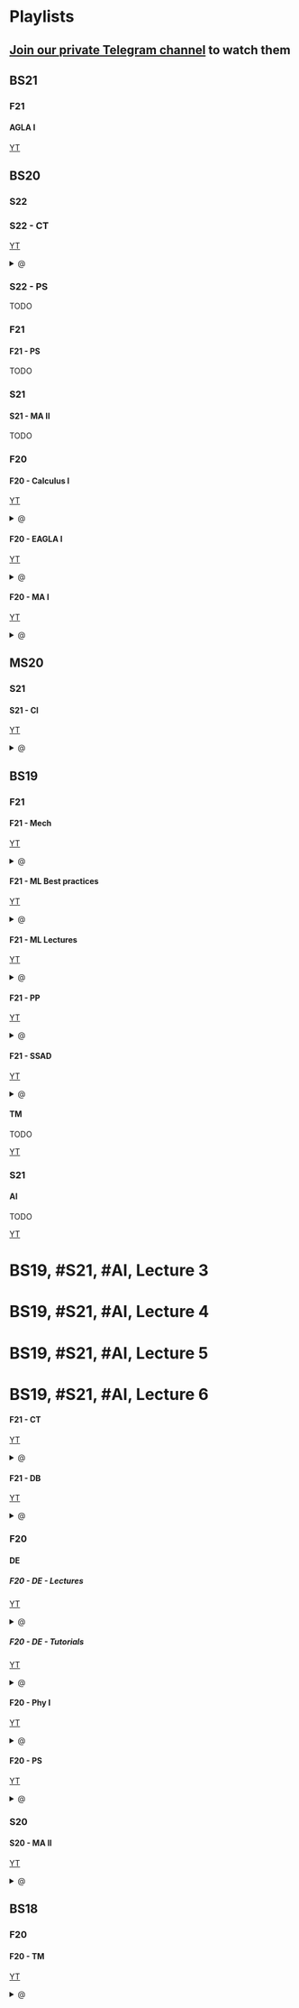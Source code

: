 # Playlists

## [Join our private Telegram channel](https://t.me/+Up2u4_lCIullNTQy) to watch them

## BS21

### F21

#### AGLA I

[YT](https://youtube.com/playlist?list=PLtFS7FHavVl8l4q7Z_ja2ajzr4pRGGvYZ)

<!-- TODO -->

## BS20

### S22

### S22 - CT

[YT](https://youtube.com/playlist?list=PLlxR_sEKjSpQ2pmaZeut4ePfMtK_26UPh)

<details> <summary> @ </summary>

- [Lecture 1; Introduction, State-Space](https://t.me/c/1789230036/238)
- [Tutorial 1; Part 1](https://t.me/c/1789230036/245)
- [Lecture 2; Stability, Eigenvalue analysis](https://t.me/c/1789230036/239)
- [Tutorial 2](https://t.me/c/1789230036/246)
- [Lecture 3; Laplace, Transfer function](https://t.me/c/1789230036/240)
- [Tutorial 3](https://t.me/c/1789230036/247)
- [Lecture 4; Bode plot, margins](https://t.me/c/1789230036/241)
- [Tutorial 4](https://t.me/c/1789230036/248)
- [Lecture 5; Stabilizing Control](https://t.me/c/1789230036/242)
- [Lecture 6; Discrete Systems](https://t.me/c/1789230036/243)
- [Lecture 7; Lyapunov Equation](https://t.me/c/1789230036/244)

</details>

### S22 - PS

TODO

<!-- [YT](https://youtube.com/playlist?list=PLlxR_sEKjSpQ2pmaZeut4ePfMtK_26UPh) -->

### F21

#### F21 - PS

TODO

<!-- [YT](https://youtube.com/playlist?list=PLDtVwbUDS3Wlj5KY-HO0nM-BJixae64bX) -->

### S21

#### S21 - MA II

TODO

<!-- [YT](https://youtube.com/playlist?list=PLB6s35Ya4Pap_gvxY2TTxZmyZ6VluPGgQ) -->

### F20

#### F20 - Calculus I

[YT](https://youtube.com/playlist?list=PLUI4rqPAsSEbzrpqphMWQ06p70RtXRDwR)

<details> <summary> @ </summary>

Dautov's labs

- [Week 1 - B20-03](https://t.me/c/1789230036/249)
- [Week 1 - B20-04](https://t.me/c/1789230036/250)
- [Week 2 - B20-03](https://t.me/c/1789230036/251)
- [Week 2 - B20-04](https://t.me/c/1789230036/252)
- [Week 3 - B20-03](https://t.me/c/1789230036/253)
- [Remarks on the Week 3 Lab](https://t.me/c/1789230036/254)
- [Week 4 - B20-03](https://t.me/c/1789230036/255)
- [Week 4 - B20-04](https://t.me/c/1789230036/256)
- [Week 5 - B20-03](https://t.me/c/1789230036/257)
- [Week 5 - B20-04](https://t.me/c/1789230036/258)
- [Week 6 - B20-03](https://t.me/c/1789230036/259)
- [Week 6 - B20-04](https://t.me/c/1789230036/260)
- [Week 7 - B20-03](https://t.me/c/1789230036/261)  
- [Week 7 - B20-04](https://t.me/c/1789230036/262)
- [Week 9 - 16_00](https://t.me/c/1789230036/263)
- [Week 9 - 17_40](https://t.me/c/1789230036/264)
- [Week 10 - 16_00](https://t.me/c/1789230036/265)
- [Week 10 - 17_40](https://t.me/c/1789230036/266)
- [Week 11 - 16_00](https://t.me/c/1789230036/267)
- [Week 11 - 17_40](https://t.me/c/1789230036/268)
- [Week 12 - 16_00](https://t.me/c/1789230036/269)
- [Week 12 - 17_40](https://t.me/c/1789230036/270)
- [Week 13 - 16_00](https://t.me/c/1789230036/271)
- [Week 13 - 17_40](https://t.me/c/1789230036/272)
- [Week 14 - 16_00](https://t.me/c/1789230036/273)
- [Week 14 - 17_40](https://t.me/c/1789230036/274)
- [How to find all values of parameter 𝛼 such that the integral converges](https://t.me/c/1789230036/275)

</details>

#### F20 - EAGLA I

[YT](https://youtube.com/playlist?list=PLtFS7FHavVl-VXiod2y_fZTAVClyEXB-0)

<details> <summary> @ </summary>

- [lab1, group 4](https://t.me/c/1789230036/5)
- [lab2, group 3](https://t.me/c/1789230036/6)
- [lab2, group 4](https://t.me/c/1789230036/7)
- [lab3, group 4](https://t.me/c/1789230036/8)
- [lab 4](https://t.me/c/1789230036/9)
- [lab 5, group 4 (part 1)](https://t.me/c/1789230036/10)
- [lab 5, group 4 (part 2)](https://t.me/c/1789230036/11)
- [lab 6, group 3](https://t.me/c/1789230036/12)
- [lab 6, group 4](https://t.me/c/1789230036/13)
- [lab 7, group 3](https://t.me/c/1789230036/14)
- [lab 7, group 4](https://t.me/c/1789230036/15)
- [lab 9, group 3](https://t.me/c/1789230036/16)
- [lab 9, group 4](https://t.me/c/1789230036/17)
- [lab 10, group 3](https://t.me/c/1789230036/18)
- [lab 10, group 4](https://t.me/c/1789230036/19)

</details>

#### F20 - MA I

[YT](https://youtube.com/playlist?list=PLUI4rqPAsSEa5OGnDRhGTRuznzkcAJUpv) <details> <summary> @ </summary>

- [Lab 1.1](https://t.me/c/1789230036/276)
- [Lab 1.2](https://t.me/c/1789230036/277)
- [Lab 2](https://t.me/c/1789230036/278)
- [Lab 3](https://t.me/c/1789230036/279)
- [Lab 4](https://t.me/c/1789230036/280)
- [Lab 5](https://t.me/c/1789230036/281)
- [Lab 6](https://t.me/c/1789230036/282)
- [Lab 7](https://t.me/c/1789230036/283)
- [Lab 8](https://t.me/c/1789230036/284)
- [Lecture 1](https://t.me/c/1789230036/285)
- [Lecture 2](https://t.me/c/1789230036/286)
- [Lecture 3](https://t.me/c/1789230036/287)
- [Lecture 4](https://t.me/c/1789230036/288)
- [Lecture 5](https://t.me/c/1789230036/289)
- [Lecture 6](https://t.me/c/1789230036/290)
- [Lecture 7](https://t.me/c/1789230036/291)
- [Lecture 8](https://t.me/c/1789230036/292)
- [Lecture 9](https://t.me/c/1789230036/293)
- [Lecture 10](https://t.me/c/1789230036/294)
- [Lecture 11](https://t.me/c/1789230036/295)
- [Lecture 12](https://t.me/c/1789230036/296)

</details>

## MS20

### S21

#### S21 - CI

[YT](https://youtube.com/playlist?list=PLlxR_sEKjSpQpIgRykNdcwITKqXl3Gu-K)

<details> <summary> @ </summary>

- [1. Lecture 1 (Introduction, Null space, Projectors)](https://t.me/c/1789230036/223)
- [2. Lecture 2 (Row, Column, Left Null space, control applications)](https://t.me/c/1789230036/224)
- [3. Lecture 3 (Least Squares and Quadratic Programming)](https://t.me/c/1789230036/225)
- [4. Lecture 4 (Domain, Convex Domains)](https://t.me/c/1789230036/226)
- [5. Lecture 5 (H, V-polytopes and Linear Programming)](https://t.me/c/1789230036/227)
- [6. Practical Session 1 (Subspaces, Quadratic programming)](https://t.me/c/1789230036/228)
- [7. QCQP, SOCP](https://t.me/c/1789230036/229)
- [8. Practical Session 2 (Static equilibrium)](https://t.me/c/1789230036/230)
- [9. Zonotopes and MPC](https://t.me/c/1789230036/231)
- [10. LMI-based explicit MPC](https://t.me/c/1789230036/232)
- [11. SDP, ellipsoids](https://t.me/c/1789230036/233)
- [12. Mixed-Integer Convex Programming](https://t.me/c/1789230036/234)

</details>

## BS19

### F21

#### F21 - Mech

[YT](https://youtube.com/playlist?list=PLNh4MTycRwFB3b_Bd6XZIUu8RXOm3GXBW)

<details> <summary> @ </summary>

- [Week 6.2 - Motion Transmission Mechanisms (pt. 1) - Spur, Planetary Gears and Harmonic drives](https://t.me/c/1789230036/218)
- [Week 6.2 - Motion Transmission Mechanisms (pt. 2) - Belt and Chain Transmissions](https://t.me/c/1789230036/219)
- [Week 6.2 - Motion Transmission Mechanisms (pt. 3) - Rotary-to-Linear Transmissions](https://t.me/c/1789230036/220)
- [Week 6.3 - Introduction to Sensors. Absolute Position Sensors](https://t.me/c/1789230036/221)

</details>

#### F21 - ML Best practices

[YT](https://youtube.com/playlist?list=PLJHon32ieRbI8rwg3K9mdUfiBfSaeFreb)

<details> <summary> @ </summary>

- [1. Introduction and Starting kit](https://t.me/c/1789230036/208)
- [2. Dropout](https://t.me/c/1789230036/209)
- [3. Batch Normalization](https://t.me/c/1789230036/210)
- [4. Early Stopping](https://t.me/c/1789230036/211)
- [5. Learning Rate Scheduling](https://t.me/c/1789230036/212)
- [6. Choosing Optimizer](https://t.me/c/1789230036/213)
- [7. Gradient Clipping](https://t.me/c/1789230036/214)
- [8. Data Augmentation](https://t.me/c/1789230036/215)
- [9. Pretrained Layers and Modules](https://t.me/c/1789230036/216)

</details>

#### F21 - ML Lectures

[YT](https://youtube.com/playlist?list=PLDtVwbUDS3WnlwDgpHnPVUvwDrjHNkRVh)

<details> <summary> @ </summary>

- [Lecture 1, Intro to ML](https://t.me/c/1789230036/199)
- [Lecture 2, Regression](https://t.me/c/1789230036/200)
- [Lecture 7, DNNs](https://t.me/c/1789230036/201)
- [Lecture 8, CNNs](https://t.me/c/1789230036/202)
- [Lecture 10, Midterm editorial](https://t.me/c/1789230036/203)
- [Lecture 11, Ensemble methods](https://t.me/c/1789230036/204)
- [Lecture 12, Clustering](https://t.me/c/1789230036/205)
- [Lecture 13, GANs](https://t.me/c/1789230036/206)

</details>

#### F21 - PP

[YT](https://youtube.com/playlist?list=PLov3NSwpY86eMWcSLVDi071ertPAA22Dr)

<details> <summary> @ </summary>

- [Course Introduction](https://t.me/c/1789230036/183)
- [Lecture 1. Part 1. Imperative vs Declarative. Paradigms overview](https://t.me/c/1789230036/184)
- [Lecture 1. Part 2. Lambda calculus](https://t.me/c/1789230036/185)
- [Lecture 2. Functional programming in Racket](https://t.me/c/1789230036/186)
- [Lecture 3. Higher-order functions and lists](https://t.me/c/1789230036/187)
- [Lecture 4. Closures. List comprehensions. Functional Python and JS](https://t.me/c/1789230036/188)
- [Lecture 5. Introduction to Haskell](https://t.me/c/1789230036/189)
- [Lecture 6. Higher-order functions. ADTs. Parametric polymorphism](https://t.me/c/1789230036/190)
- [Lecture 7. Input and output in Haskell](https://t.me/c/1789230036/191)
- [Lecture 8. Lazy evaluation in Haskell](https://t.me/c/1789230036/192)
- [Lecture 9. Wholemeal programming. ADTs in other languages](https://t.me/c/1789230036/193)
- [Lecture 10. Introduction to Prolog](https://t.me/c/1789230036/194)
- [Lecture 11. Lists and arithmetic in Prolog](https://t.me/c/1789230036/195)
- [Lecture 12. Cut and negation as failure in Prolog](https://t.me/c/1789230036/196)
- [Solutions to pre final exam questions](https://t.me/c/1789230036/197)

</details>

#### F21 - SSAD

[YT](https://youtube.com/playlist?list=PLaIsQH4uc08woJKRAA7mmjs9fU0jeKjjM)

<details> <summary> @ </summary>

- [Lecture 1, README vs. IEEE](https://t.me/c/1789230036/166)
- [Lecture 2, Requirements Engineering](https://t.me/c/1789230036/167)
- [Lecture 3, Rational Unified Process vs. Agile](https://t.me/c/1789230036/168)
- [Lecture 4, Object-Oriented Analysis & Design](https://t.me/c/1789230036/169)
- [Lecture 5, Object Thinking and DDD](https://t.me/c/1789230036/170)
- [Lecture 6, Patterns, Anti-Patterns, and Refactoring](https://t.me/c/1789230036/171)
- [Lecture 7, XML vs JSON](https://t.me/c/1789230036/172)
- [Lecture 8, Unified Modeling Language (UML)](https://t.me/c/1789230036/173)
- [Lecture 9, IDEF, SQL, NoSQL](https://t.me/c/1789230036/174)
- [Lecture 10, Continuous Delivery](https://t.me/c/1789230036/175)
- [Lecture 11, Microservices and RESTful APIs](https://t.me/c/1789230036/176)
- [Lecture 12, Serverless Design in Cloud](https://t.me/c/1789230036/177)
- [Lecture 13, Test-Driven Development](https://t.me/c/1789230036/178)
- [Lecture 14, Test Patterns and Anti-Patterns](https://t.me/c/1789230036/179)
- [Lecture 15, Coupling & Cohesion and Other Metrics](https://t.me/c/1789230036/180)
- [Lecture 16, Future of Software Design](https://t.me/c/1789230036/181)

</details>

#### TM

TODO

[YT](https://www.youtube.com/playlist?list=PLtFS7FHavVl_DAnHFNvqVZMaEPHdYuhH6)

### S21

#### AI

TODO

[YT](https://youtube.com/playlist?list=PLB6s35Ya4Paovn_wKttoAg3IrHTZSPMjy)

# BS19, #S21, #AI, Lecture 3

# BS19, #S21, #AI, Lecture 4

# BS19, #S21, #AI, Lecture 5

# BS19, #S21, #AI, Lecture 6

#### F21 - CT

[YT](https://youtube.com/watch?v=x2cYtqJR-qg&list=PLlxR_sEKjSpTyteBJYJR6WBuAlPineEwz)

<details> <summary> @ </summary>

- [Lecture 2, Stability [bad audio]](https://t.me/c/1789230036/153)
- [Lecture 4, Stabilizing Control](https://t.me/c/1789230036/154)
- [Lecture 5, Stabilizing Control, Discrete Dynamics](https://t.me/c/1789230036/155)
- [Lecture 6, Null space, Row space, Projectors](https://t.me/c/1789230036/156)
- [Lecture 7, Column space, Left Null space](https://t.me/c/1789230036/157)
- [Lecture 8, Lyapunov Theory, Lyapunov equations](https://t.me/c/1789230036/158)
- [Lecture 10, Observers](https://t.me/c/1789230036/159)
- [Lecture 11, Controllability, Observability [bad audio]](https://t.me/c/1789230036/160)
- [Lecture 12 Manipulator eq, Linearization [ver. 1]](https://t.me/c/1789230036/161)
- [Lecture 12 Manipulator eq, Linearization [ver. 2]](https://t.me/c/1789230036/162)
- [Lecture 13, Explicit constraints](https://t.me/c/1789230036/163)
- [Lecture 14, SRD](https://t.me/c/1789230036/164)

</details>

#### F21 - DB

[YT](https://youtube.com/playlist?list=PLB6s35Ya4ParNWZqsxD-j6MzP9nf7pV7t)

<details> <summary> @ </summary>

- [Lecture 02 Relational Algebra and SQL](https://t.me/c/1789230036/142)
- [Lecture 03 - Storage Architectures](https://t.me/c/1789230036/143)
- [Extendible Hashing](https://t.me/c/1789230036/144)
- [Database Systems - Lecture 04 - Indexes](https://t.me/c/1789230036/145)
- [Lab 5 Indexes](https://t.me/c/1789230036/146)
- [Lecture 05 - Query Processing](https://t.me/c/1789230036/147)
- [Query Optimisation](https://t.me/c/1789230036/148)
- [Transaction Part 1](https://t.me/c/1789230036/149)
- [Transaction Processing Part 2](https://t.me/c/1789230036/150)
- [Concurrency Control](https://t.me/c/1789230036/151)

</details>

### F20

#### DE

##### F20 - DE - Lectures

[YT](https://youtube.com/playlist?list=PL-9NmFdiBDkSQ30UqrXPHUfU2EClnKk0m)

<details> <summary> @ </summary>

- [Week 1, Lecture](https://t.me/c/1789230036/127)
- [Week 2, Lecture](https://t.me/c/1789230036/128)
- [Week 2, Tutorial, Substitutions](https://t.me/c/1789230036/129)
- [Week 3, Lecture](https://t.me/c/1789230036/130)
- [Week 5, Lecture](https://t.me/c/1789230036/131)
- [Week 6, Lecture](https://t.me/c/1789230036/132)
- [Week 7, Lecture](https://t.me/c/1789230036/133)
- [Week 8, Lecture](https://t.me/c/1789230036/134)
- [Week 9, Lecture](https://t.me/c/1789230036/135)
- [Week 10, Lecture](https://t.me/c/1789230036/136)
- [Week 11, Lecture](https://t.me/c/1789230036/137)
- [Week 12, Optional lecture](https://t.me/c/1789230036/138)
- [Week 13, Lecture](https://t.me/c/1789230036/139)
- [Week 14, Colloquium for volunteers](https://t.me/c/1789230036/140)

</details>

##### F20 - DE - Tutorials

[YT](https://youtube.com/playlist?list=PL-9NmFdiBDkSQ30UqrXPHUfU2EClnKk0m)

<details> <summary> @ </summary>

- [1. Tutorial - Organizational aspects](https://t.me/c/1789230036/298)
- [2. Tutorial - The simplest ODE](https://t.me/c/1789230036/299)
- [3. Tutorial - Separable equations](https://t.me/c/1789230036/300)
- [4. Tutorial - COVID-19 pandemy model](https://t.me/c/1789230036/301)
- [5. Tutorial - Substitutions](https://t.me/c/1789230036/302)
- [6. Tutorial - Homogeneous Nonlinear Equations](https://t.me/c/1789230036/303)
- [7. Linear First Order Equations](https://t.me/c/1789230036/304)
- [8. Tutorial - Absolute Values and Arbitrary Constants](https://t.me/c/1789230036/305)
- [9. Tutorial - Exact DE](https://t.me/c/1789230036/306)
- [11. Tutorial - Applications](https://t.me/c/1789230036/307)
- [12. Tutorial - Eulers method](https://t.me/c/1789230036/308)
- [13. Tutorial - Errors of Euler method](https://t.me/c/1789230036/309)
- [14. Computational practicum](https://t.me/c/1789230036/310)
- [15. Computational practicum (GUI programming) in C#](https://t.me/c/1789230036/319)
- [16. Tutotial - 2nd order constant coefficient equations](https://t.me/c/1789230036/312)
- [17. Tutorial - 2nd order equations](https://t.me/c/1789230036/313)
- [18. Tutorial - Laplace Transform](https://t.me/c/1789230036/314)
- [19. Tutorial - Inverse Laplace Transform](https://t.me/c/1789230036/315)
- [20. Tutorial - Power Series](https://t.me/c/1789230036/316)
- [21. Tutorial - Power Series Approach](https://t.me/c/1789230036/317)
- [22. Tutorial - Systems](https://t.me/c/1789230036/318)

</details>

#### F20 - Phy I

[YT](https://youtube.com/playlist?list=PLNh4MTycRwFC3nc0sv_0--T7OuLHxMkMK)

<details> <summary> @ </summary>

- [Week 1 - Live lecture (pt. 1). Class outline](https://t.me/c/1789230036/92)
- [Week 1 - Live lecture (pt. 2). Acceleration](https://t.me/c/1789230036/93)
- [Week 1 - Motion along Straight Line](https://t.me/c/1789230036/94)
- [Week 2 - Live Lecture. Uniform Circular Motion](https://t.me/c/1789230036/95)
- [Week 2 - Motion in 3D (pt. 1)](https://t.me/c/1789230036/96)
- [Week 2 - Projectile motion (pt. 2)](https://t.me/c/1789230036/97)
- [Week 3 - Newton's Laws 1. Live Session](https://t.me/c/1789230036/98)
- [Week 3 - Newton's Laws (pt. 1)](https://t.me/c/1789230036/99)
- [Week 3 - Newton's Laws (pt. 2)](https://t.me/c/1789230036/100)
- [Week 4 - Live Session](https://t.me/c/1789230036/101)
- [Week 4 - Newton's Laws. Friction (pt. 2)](https://t.me/c/1789230036/102)
- [Week 4 - Newton's Laws. Gravitational Force and Tension (pt. 1)](https://t.me/c/1789230036/103)
- [Week 5 - Live Session](https://t.me/c/1789230036/104)
- [Week 5 - Newton's laws of motion. Drag force and uniform circular motion](https://t.me/c/1789230036/105)
- [Week 6 - Energy 1 (Pre-recorded Video)](https://t.me/c/1789230036/106)
- [Week 6 - Energy and Work 1. Live Lecture](https://t.me/c/1789230036/107)
- [Week 7 - Energy 2. Work and Power (Live Lecture)](https://t.me/c/1789230036/108)
- [Week 7 - Energy, Work 2 (pre-recorded video)](https://t.me/c/1789230036/109)
- [Week 8 - Conservation of Mechanical Energy (live lecture)](https://t.me/c/1789230036/110)
- [Week 8 - Part 2. Conservative Forces (pre-recorded video)](https://t.me/c/1789230036/111)
- [Week 8 - Potential Energy (pre-recorded video)](https://t.me/c/1789230036/112)
- [Week 9 - Conservation of Energy (Live Lecture)](https://t.me/c/1789230036/113)
- [Week 9 - Conservation of Energy (pre-recorded video)](https://t.me/c/1789230036/114)
- [Week 10 - Center of Mass (Pre-recorded Video)](https://t.me/c/1789230036/115)
- [Week 10 - Motion of Center of Mass (Recorded Lecture)](https://t.me/c/1789230036/116)
- [Week 11 - Linear Momentum. Impulse (Live Lecture)](https://t.me/c/1789230036/117)
- [Week 12 - Conservation of Linear Momentum (pre-recorded Lecture pt. 1)](https://t.me/c/1789230036/118)
- [Week 12 - Elastic and Inelastic Collisions (pre-recorded Lecture pt. 2)](https://t.me/c/1789230036/119)
- [Week 13 - Mechanics of Rotation (Live Lecture)](https://t.me/c/1789230036/120)
- [Week 13 - Rotation (pre-recorded lecture)](https://t.me/c/1789230036/121)
- [Week 14.1 - Rolling Motion (pre-recorded)](https://t.me/c/1789230036/122)
- [Week 14.2 - Rolling down a Ramp (pre-recorded)](https://t.me/c/1789230036/123)
- [Week 14.3 - Angular Momentum and Conservation Laws (live lecture)](https://t.me/c/1789230036/124)
- [Week 15 - Euler-Lagrange Equations](https://t.me/c/1789230036/125)

</details>

#### F20 - PS

[YT](https://youtube.com/playlist?list=PLUI4rqPAsSEbWP1ov_FFfnPWZujSzF7jV)

<details> <summary> @ </summary>

- [Week 1, Lab (20.08.2020)](https://t.me/c/1789230036/51)
- [Week 1, Lab by prof. Gorodetskiy](https://t.me/c/1789230036/52)
- [Week 1, Lecture](https://t.me/c/1789230036/53)
- [Week 2, Lab (28.08.2020)](https://t.me/c/1789230036/54)
- [Week 2, Lab by prof. Gorodetskiy](https://t.me/c/1789230036/55)
- [Week 2, Lecture](https://t.me/c/1789230036/56)
- [Week 3, Lab (3.09.2020)](https://t.me/c/1789230036/57)
- [Week 3, Lab by prof. Gorodetskiy](https://t.me/c/1789230036/58)
- [Week 3, Lecture](https://t.me/c/1789230036/59)
- [Week 3, Lecture definitions once again](https://t.me/c/1789230036/60)
- [Week 4, Lab (10.09.2020)](https://t.me/c/1789230036/61)
- [Week 4, Lab by prof. Gorodetskiy](https://t.me/c/1789230036/62)
- [Week 4, Lecture](https://t.me/c/1789230036/63)
- [Week 5, Lab (17.09.2020)](https://t.me/c/1789230036/64)
- [Week 5, Lab by prof. Gorodetskiy](https://t.me/c/1789230036/65)
- [Week 5, Lecture](https://t.me/c/1789230036/66)
- [Week 5, Lecture, Normal distribution tables](https://t.me/c/1789230036/67)
- [Week 6, Lab (24.09.2020)](https://t.me/c/1789230036/68)
- [Week 6, Lab by prof. Gorodetskiy](https://t.me/c/1789230036/69)
- [Week 6, Lecture](https://t.me/c/1789230036/70)
- [Week 7, Lab (1.10.2020)](https://t.me/c/1789230036/71)
- [Week 7, Lab by prof. Gorodetskiy](https://t.me/c/1789230036/72)
- [Week 7, Lab, Task 12, Explanation by Aleksey Shikulin](https://t.me/c/1789230036/73)
- [Week 7, Lecture](https://t.me/c/1789230036/74)
- [Week 8, Lab](https://t.me/c/1789230036/75)
- [Week 8, Lab (15.10.2020)](https://t.me/c/1789230036/76)
- [Week 8, Lab, Midterm Task 1 solution](https://t.me/c/1789230036/77)
- [Week 8, Lecture](https://t.me/c/1789230036/78)
- [Week 9, Lab](https://t.me/c/1789230036/79)
- [Week 9, Lab (22.10.2020)](https://t.me/c/1789230036/80)
- [Week 9, Lecture](https://t.me/c/1789230036/81)
- [Week 10, Lab](https://t.me/c/1789230036/82)
- [Week 10, Lecture](https://t.me/c/1789230036/83)
- [Week 11, Lab](https://t.me/c/1789230036/84)
- [Week 11, Lab (19.11.2020)](https://t.me/c/1789230036/85)
- [Week 11, Lecture](https://t.me/c/1789230036/86)
- [Week 12, Lab](https://t.me/c/1789230036/87)
- [Week 12, Lecture](https://t.me/c/1789230036/88)
- [Week 13, Lab](https://t.me/c/1789230036/89)
- [Week 13, Lecture](https://t.me/c/1789230036/90)

</details>

### S20

#### S20 - MA II

[YT](https://youtube.com/playlist?list=PLUI4rqPAsSEag1Wc9ohTtmZkovLuZMAEG)

<details> <summary> @ </summary>

- [Week 3](https://t.me/c/1789230036/35)
- [Week 4](https://t.me/c/1789230036/36)
- [Week 5](https://t.me/c/1789230036/37)
- [Week 6](https://t.me/c/1789230036/38)
- [Week 7](https://t.me/c/1789230036/39)
- [Week 9](https://t.me/c/1789230036/40)
- [Week 9, Ramil Dautov's lab](https://t.me/c/1789230036/41)
- [Week 10](https://t.me/c/1789230036/42)
- [Week 10, Ramil Dautov's lab, in English](https://t.me/c/1789230036/43)
- [Week 10, Ramil Dautov's lab, in Russian](https://t.me/c/1789230036/44)
- [Week 11](https://t.me/c/1789230036/45)
- [Week 12](https://t.me/c/1789230036/46)
- [Week 12, Ramil Dautov's lab, in English](https://t.me/c/1789230036/49)
- [Week 13](https://t.me/c/1789230036/47)
- [Week 14](https://t.me/c/1789230036/48)

</details>

## BS18

### F20

#### F20 - TM

[YT](https://youtube.com/playlist?list=PLtFS7FHavVl8QCCHHN75k1RuBV8Ch7l5K)

<details> <summary> @ </summary>

- [lab 1](https://t.me/c/1789230036/21)
- [lab 2](https://t.me/c/1789230036/22)
- [lab 3](https://t.me/c/1789230036/23)
- [lab 4](https://t.me/c/1789230036/24)
- [lab 5](https://t.me/c/1789230036/25)
- [lab 6](https://t.me/c/1789230036/26)
- [lab 7](https://t.me/c/1789230036/27)
- [lab 8](https://t.me/c/1789230036/28)
- [lab 10](https://t.me/c/1789230036/29)
- [lab 11](https://t.me/c/1789230036/30)
- [lab 12](https://t.me/c/1789230036/31)
- [lab 13](https://t.me/c/1789230036/32)
- [lab 14](https://t.me/c/1789230036/33)

</details>
